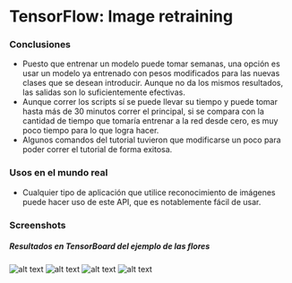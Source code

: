 # TensorFlow: Image retraining

### Conclusiones
* Puesto que entrenar un modelo puede tomar semanas, una opción es usar un modelo ya entrenado con pesos modificados para las nuevas clases que se desean introducir. Aunque no da los mismos resultados, las salidas son lo suficientemente efectivas.
* Aunque correr los scripts sí se puede llevar su tiempo y puede tomar hasta más de 30 minutos correr el principal, si se compara con la cantidad de tiempo que tomaría entrenar a la red desde cero, es muy poco tiempo para lo que logra hacer.
* Algunos comandos del tutorial tuvieron que modificarse un poco para poder correr el tutorial de forma exitosa.

### Usos en el mundo real
* Cualquier tipo de aplicación que utilice reconocimiento de imágenes puede hacer uso de este API, que es notablemente fácil de usar.

### Screenshots
##### Resultados en TensorBoard del ejemplo de las flores
![alt text](http://image.ibb.co/dEVgqw/Screen_Shot_2017_11_07_at_2_26_39_PM.png)
![alt text](http://image.ibb.co/jiCuAw/Screen_Shot_2017_11_07_at_2_46_15_PM.png)
![alt text](http://image.ibb.co/mxgAiG/Screen_Shot_2017_11_07_at_2_46_26_PM.png)
![alt text](https://img2.brain3.photobox.com/20493901747d8960a5b4972443bb00ab7ae0020b0d9857ef08314ef922039540bd6383c9.jpg)